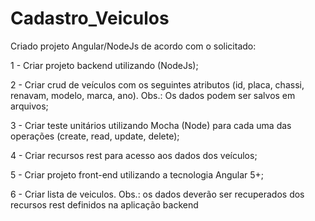# Cadastro_Veiculos

Criado projeto Angular/NodeJs de acordo com o solicitado:

1 - Criar projeto backend utilizando (NodeJs);

2 - Criar crud de veículos com os seguintes atributos (id, placa, chassi, renavam, modelo, marca, ano). Obs.: Os dados podem ser salvos em arquivos;

3 - Criar teste unitários utilizando Mocha (Node) para cada uma das operações (create, read, update, delete);

4 - Criar recursos rest para acesso aos dados dos veículos;

5 - Criar projeto front-end utilizando a tecnologia Angular 5+;

6 - Criar lista de veiculos. Obs.: os dados deverão ser recuperados dos recursos rest definidos na aplicação backend
